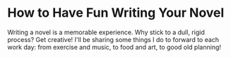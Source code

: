 <!DOCTYPE html>
<html>
  <head>
    <title>How to Have Fun Writing Your Novel</title>   
  </head>
  
  </body>
        <h1>How to Have Fun Writing Your Novel</h1>
        <p>Writing a novel is a memorable experience. Why stick to a dull, rigid process? Get creative! I'll be sharing some things I do to forward to each work day: from exercise and music, to food and art, to good old planning!</p>
        
  
  </body>
  </html>
